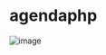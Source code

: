 # agendaphp

![image](https://github.com/Martinsmpz/agendaphp/assets/100144190/949bd91d-390e-49ec-b053-d59cc022e72e)
